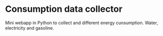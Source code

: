 # Consumption data collector

Mini webapp in Python to collect and different energy cunsumption. Water, electricity and gasoline.
